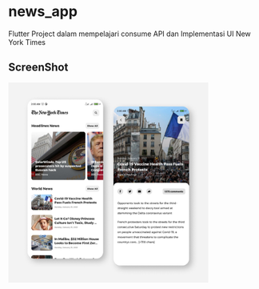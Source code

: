 # news_app

Flutter Project dalam mempelajari consume API dan Implementasi UI New York Times

## ScreenShot

<p float="left">
  <img src= "News%20App%20UI.png" width=400>
</p>
